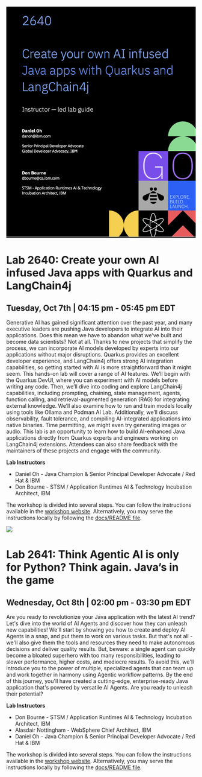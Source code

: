 ![](./docs/docs/images/2640-header-dark.png)

# Lab 2640: Create your own AI infused Java apps with Quarkus and LangChain4j

## Tuesday, Oct 7th | 04:15 pm - 05:45 pm EDT

Generative AI has gained significant attention over the past year, and many executive leaders are pushing Java developers to integrate AI into their applications. 
Does this mean we have to abandon what we've built and become data scientists? Not at all. 
Thanks to new projects that simplify the process, we can incorporate AI models developed by experts into our applications without major disruptions. 
Quarkus provides an excellent developer experience, and LangChain4j offers strong AI integration capabilities, so getting started with AI is more straightforward than it might seem. 
This hands-on lab will cover a range of AI features. We’ll begin with the Quarkus DevUI, where you can experiment with AI models before writing any code. 
Then, we’ll dive into coding and explore LangChain4j capabilities, including prompting, chaining, state management, agents, function calling, and retrieval-augmented generation (RAG) for integrating external knowledge. 
We’ll also examine how to run and train models locally using tools like Ollama and Podman AI Lab. Additionally, we’ll discuss observability, fault tolerance, and compiling AI-integrated applications into native binaries. 
Time permitting, we might even try generating images or audio. This lab is an opportunity to learn how to build AI-enhanced Java applications directly from Quarkus experts and engineers working on LangChain4j extensions. 
Attendees can also share feedback with the maintainers of these projects and engage with the community.

**Lab Instructors**

* Daniel Oh - Java Champion & Senior Principal Developer Advocate / Red Hat & IBM
* Don Bourne - STSM / Application Runtimes AI & Technology Incubation Architect, IBM

The workshop is divided into several steps. You can follow the instructions available in the [workshop website](https://danieloh30.github.io/quarkus-workshop-langchain4j/docs/docs).
Alternatively, you may serve the instructions locally by following the [docs/README file](docs/README.md).

![](./docs/docs/images/2641-header-dark.png)

# Lab 2641: Think Agentic AI is only for Python? Think again. Java’s in the game

## Wednesday, Oct 8th | 02:00 pm - 03:30 pm EDT

Are you ready to revolutionize your Java application with the latest AI trend? Let's dive into the world of AI Agents and discover how they can unleash new capabilities! 
We'll start by showing you how to create and deploy AI Agents in a snap, and put them to work on various tasks. 
But that's not all - we'll also give them the tools and resources they need to make autonomous decisions and deliver quality results. 
But, beware: a single agent can quickly become a bloated superhero with too many responsibilities, leading to slower performance, higher costs, and mediocre results. 
To avoid this, we'll introduce you to the power of multiple, specialized agents that can team up and work together in harmony using Agentic workflow patterns. 
By the end of this journey, you'll have created a cutting-edge, enterprise-ready Java application that's powered by versatile AI Agents. 
Are you ready to unleash their potential?

**Lab Instructors**

* Don Bourne - STSM / Application Runtimes AI & Technology Incubation Architect, IBM
* Alasdair Nottingham - WebSphere Chief Architect, IBM
* Daniel Oh - Java Champion & Senior Principal Developer Advocate / Red Hat & IBM

The workshop is divided into several steps. You can follow the instructions available in the [workshop website](https://danieloh30.github.io/quarkus-workshop-langchain4j/docs/docs). 
Alternatively, you may serve the instructions locally by following the [docs/README file](docs/README.md).


